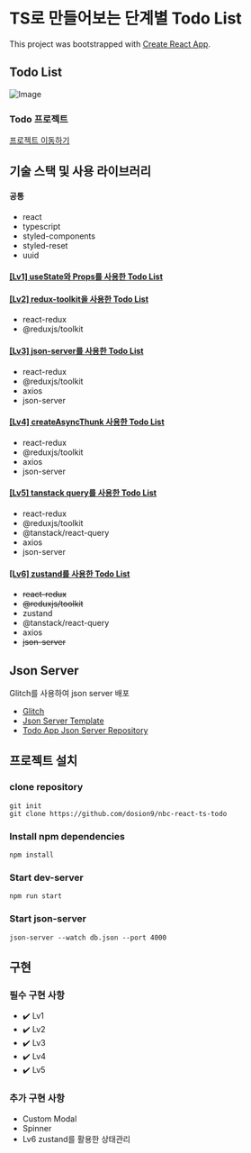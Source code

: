 # TS로 만들어보는 단계별 Todo List

This project was bootstrapped with [Create React App](https://github.com/facebook/create-react-app).

## Todo List

![Image](https://github.com/dosion9/nbc-react-ts-todo/assets/146798554/40e946bc-70c0-4497-8f0d-f82795f31010)

### Todo 프로젝트

[프로젝트 이동하기](https://nbc-react-ts-todo.vercel.app/)

## 기술 스택 및 사용 라이브러리

#### 공통

- react
- typescript
- styled-components
- styled-reset
- uuid

#### [[Lv1] useState와 Props를 사용한 Todo List](https://github.com/dosion9/nbc-react-ts-todo/tree/Lv1)

#### [[Lv2] redux-toolkit을 사용한 Todo List](https://github.com/dosion9/nbc-react-ts-todo/tree/Lv2)

- react-redux
- @reduxjs/toolkit

#### [[Lv3] json-server를 사용한 Todo List](https://github.com/dosion9/nbc-react-ts-todo/tree/Lv3)

- react-redux
- @reduxjs/toolkit
- axios
- json-server

#### [[Lv4] createAsyncThunk 사용한 Todo List](https://github.com/dosion9/nbc-react-ts-todo/tree/Lv4)

- react-redux
- @reduxjs/toolkit
- axios
- json-server

#### [[Lv5] tanstack query를 사용한 Todo List](https://github.com/dosion9/nbc-react-ts-todo/tree/Lv5)

- react-redux
- @reduxjs/toolkit
- @tanstack/react-query
- axios
- json-server

#### [[Lv6] zustand를 사용한 Todo List](https://github.com/dosion9/nbc-react-ts-todo/tree/Lv6)

- ~~react-redux~~
- ~~@reduxjs/toolkit~~
- zustand
- @tanstack/react-query
- axios
- ~~json-server~~

## Json Server

Glitch를 사용하여 json server 배포

- [Glitch](https://glitch.com/)
- [Json Server Template](https://github.com/jesperorb/json-server-heroku)
- [Todo App Json Server Repository](https://github.com/dosion9/nbc-react-ts-todo-json-server)

## 프로젝트 설치

### clone repository

```
git init
git clone https://github.com/dosion9/nbc-react-ts-todo
```

### Install npm dependencies

```
npm install
```

### Start dev-server

```
npm run start
```

### Start json-server

```
json-server --watch db.json --port 4000
```

## 구현

### 필수 구현 사항

- ✔️ Lv1
- ✔️ Lv2
- ✔️ Lv3
- ✔️ Lv4
- ✔️ Lv5

### 추가 구현 사항

- Custom Modal
- Spinner
- Lv6 zustand를 활용한 상태관리
